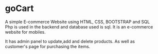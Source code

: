 # goCart
A simple E-commerce Website using HTML, CSS, BOOTSTRAP and SQL
Php is used in the backend and database used is sql.
It is an e-commerce website for mobiles.

It has admin panel to update,add and delete products.
As well as customer's page for purchasing the items.

